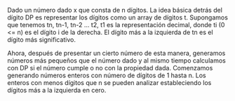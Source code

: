Dado un número dado x que consta de n dígitos. La idea básica detrás del dígito DP es representar los dígitos como un array de dígitos t. Supongamos que tenemos tn, tn-1, tn-2 ... t2, t1 es la representación decimal, donde ti (0 <= n) es el dígito i de la derecha. El dígito más a la izquierda de tn es el dígito más significativo.

Ahora, después de presentar un cierto número de esta manera, generamos números más pequeños que el número dado y al mismo tiempo calculamos con DP si el número cumple o no con la propiedad dada. Comenzamos generando números enteros con número de dígitos de 1 hasta n. Los enteros con menos dígitos que n se pueden analizar estableciendo los dígitos más a la izquierda en cero.

